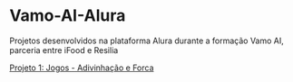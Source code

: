 # Vamo-AI-Alura
Projetos desenvolvidos na plataforma Alura durante a formação Vamo AI, parceria entre iFood e Resilia

[Projeto 1: Jogos - Adivinhação e Forca](https://github.com/lis-r-barreto/Vamo-AI-Alura/tree/main/Python/jogos)
